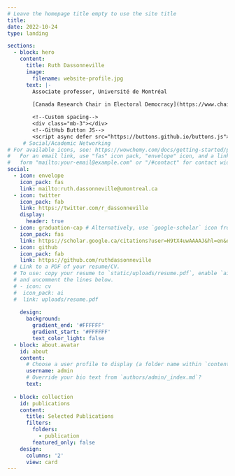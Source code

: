 ```yaml
---
# Leave the homepage title empty to use the site title
title:
date: 2022-10-24
type: landing

sections:
  - block: hero
    content:
      title: Ruth Dassonneville
      image:
        filename: website-profile.jpg
      text: |-
        Associate professor, Université de Montréal  
        
        [Canada Research Chair in Electoral Democracy](https://www.chairedemocratie.com/)

        <!--Custom spacing-->
        <div class="mb-3"></div>
        <!--GitHub Button JS-->
        <script async defer src="https://buttons.github.io/buttons.js"></script>
     # Social/Academic Networking
# For available icons, see: https://wowchemy.com/docs/getting-started/page-builder/#icons
#   For an email link, use "fas" icon pack, "envelope" icon, and a link in the
#   form "mailto:your-email@example.com" or "/#contact" for contact widget.
social:
  - icon: envelope
    icon_pack: fas
    link: mailto:ruth.dassonneville@umontreal.ca
  - icon: twitter
    icon_pack: fab
    link: https://twitter.com/r_dassonneville
    display:
      header: true
  - icon: graduation-cap # Alternatively, use `google-scholar` icon from `ai` icon pack
    icon_pack: fas
    link: https://scholar.google.ca/citations?user=H9tX4uwAAAAJ&hl=en&oi=ao
  - icon: github
    icon_pack: fab
    link: https://github.com/ruthdassonneville
  # Link to a PDF of your resume/CV.
  # To use: copy your resume to `static/uploads/resume.pdf`, enable `ai` icons in `params.yaml`,
  # and uncomment the lines below.
  # - icon: cv
  #  icon_pack: ai
  #  link: uploads/resume.pdf    
        
    design:
      background:
        gradient_end: '#FFFFFF'
        gradient_start: '#FFFFFF'
        text_color_light: false
  - block: about.avatar
    id: about
    content:
      # Choose a user profile to display (a folder name within `content/authors/`)
      username: admin
      # Override your bio text from `authors/admin/_index.md`?
      text:     
      
  - block: collection
    id: publications
    content:
      title: Selected Publications
      filters:
        folders:
          - publication
        featured_only: false
    design:
      columns: '2'
      view: card
---
```

